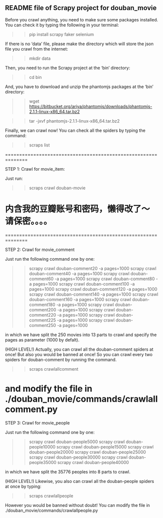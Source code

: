 
README file of Scrapy project for douban_movie
------------------------------------------------------------------

Before you crawl anything, you need to make sure some packages installed.
You can check it by typing the following in your terminal:

>> pip install scrapy faker selenium


If there is no ‘data’ file, please make the directory which will store 
the json file you crawl from the internet:

>> mkdir data


Then, you need to run the Scrapy project at the ‘bin’ directory:

>> cd bin

And, you have to download and unzip the phantomjs packages at the ‘bin’ directory:

>> wget https://bitbucket.org/ariya/phantomjs/downloads/phantomjs-2.1.1-linux-x86_64.tar.bz2

>> tar  -jxvf phantomjs-2.1.1-linux-x86_64.tar.bz2

Finally, we can crawl now! 
You can check all the spiders by typing the command:

>> scraps list

==============================================================

STEP 1: Crawl for movie_item:

Just run:

>> scraps crawl douban-movie

# 内含我的豆瓣账号和密码，懒得改了～ 请保密。。。。

==============================================================

STEP 2: Crawl for movie_comment

Just run the following command one by one:

>> scrapy crawl douban-comment20 -a pages=1000
>> scrapy crawl douban-comment40 -a pages=1000
>> scrapy crawl douban-comment60 -a pages=1000
>> scrapy crawl douban-comment80 -a pages=1000
>> scrapy crawl douban-comment100 -a pages=1000
>> scrapy crawl douban-comment120 -a pages=1000
>> scrapy crawl douban-comment140 -a pages=1000
>> scrapy crawl douban-comment160 -a pages=1000
>> scrapy crawl douban-comment180 -a pages=1000
>> scrapy crawl douban-comment200 -a pages=1000
>> scrapy crawl douban-comment220 -a pages=1000
>> scrapy crawl douban-comment225 -a pages=1000
>> scrapy crawl douban-comment250 -a pages=1000

in which we have split the 250 movies into 13 parts to crawl and specify 
the pages as parameter (1000 by defalt).

(HIGH LEVEL!)
Actually, you can crawl all the douban-comment spiders at once! 
But also you would be banned at once! So you can crawl every two spiders
for douban-comment by running the command.

>> scraps crawlallcomment

and modify the file in ./douban_movie/commands/crawlallcomment.py
==============================================================

STEP 3: Crawl for movie_people

Just run the following command one by one:

>> scrapy crawl douban-people5000 
>> scrapy crawl douban-people10000
>> scrapy crawl douban-people15000
>> scrapy crawl douban-people20000
>> scrapy crawl douban-people25000
>> scrapy crawl douban-people30000
>> scrapy crawl douban-people35000
>> scrapy crawl douban-people40000

in which we have split the 35776 peoples into 8 parts to crawl.

(HIGH LEVEL!)
Likewise, you also can crawl all the douban-people spiders at once by typing:

>> scraps crawlallpeople

However you would be banned without doubt! 
You can modify the file in ./douban_movie/commands/crawlallpeople.py

